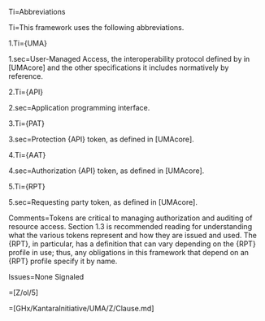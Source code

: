 Ti=Abbreviations

Ti=This framework uses the following abbreviations.

1.Ti={UMA}

1.sec=User-Managed Access, the interoperability protocol defined by in [UMAcore] and the other specifications it includes normatively by reference. 
    
2.Ti={API}

2.sec=Application programming interface. 
    
3.Ti={PAT}
        
3.sec=Protection {API} token, as defined in [UMAcore]. 
    
4.Ti={AAT}

4.sec=Authorization {API} token, as defined in [UMAcore]. 
    
5.Ti={RPT}
        
5.sec=Requesting party token, as defined in [UMAcore]. 

Comments=Tokens are critical to managing authorization and auditing of resource access. Section 1.3 is recommended reading for understanding what the various tokens represent and how they are issued and used. The {RPT}, in particular, has a definition that can vary depending on the {RPT} profile in use; thus, any obligations in this framework that depend on an {RPT} profile specify it by name.

Issues=None Signaled

=[Z/ol/5]

=[GHx/KantaraInitiative/UMA/Z/Clause.md]